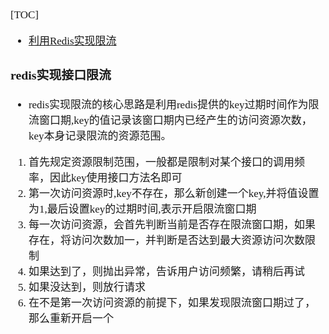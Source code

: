 <span  style="font-family: Simsun,serif; font-size: 17px; ">

[TOC]

- [利用Redis实现限流](https://cloud.tencent.com/developer/article/2216240)

### redis实现接口限流

- redis实现限流的核心思路是利用redis提供的key过期时间作为限流窗口期,key的值记录该窗口期内已经产生的访问资源次数，key本身记录限流的资源范围。

1. 首先规定资源限制范围，一般都是限制对某个接口的调用频率，因此key使用接口方法名即可
2. 第一次访问资源时,key不存在，那么新创建一个key,并将值设置为1,最后设置key的过期时间,表示开启限流窗口期
3. 每一次访问资源，会首先判断当前是否存在限流窗口期，如果存在，将访问次数加一，并判断是否达到最大资源访问次数限制
4. 如果达到了，则抛出异常，告诉用户访问频繁，请稍后再试
5. 如果没达到，则放行请求
6. 在不是第一次访问资源的前提下，如果发现限流窗口期过了，那么重新开启一个

</span>